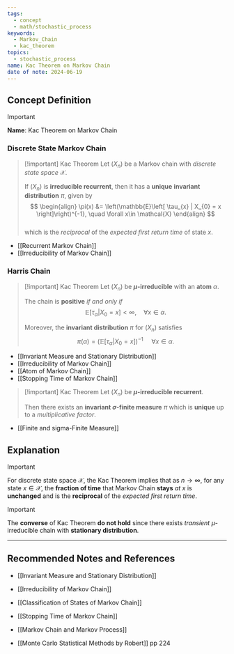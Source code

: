 ```yaml
---
tags:
  - concept
  - math/stochastic_process
keywords:
  - Markov_Chain
  - kac_theorem
topics:
  - stochastic_process
name: Kac Theorem on Markov Chain
date of note: 2024-06-19
---
```


## Concept Definition

>[!important]
>**Name**: Kac Theorem on Markov Chain

### Discrete State Markov Chain

>[!important] Kac Theorem
>Let $(X_{n})$ be a Markov chain with *discrete state space* $\mathcal{X}$.
>
>If $(X_{n})$  is **irreducible recurrent**, then it has a **unique** **invariant distribution** $\pi$, given by
>$$ 
> \begin{align}
> \pi(x) &= \left(\mathbb{E}\left[  \tau_{x} | X_{0} = x \right]\right)^{-1}, \quad \forall x\in \mathcal{X}
> \end{align}
>$$  
 >which is the *reciprocal* of the *expected first return time* of state $x$.

- [[Recurrent Markov Chain]]
- [[Irreducibility of Markov Chain]]

### Harris Chain

>[!important] Kac Theorem
>Let $(X_{n})$ be **$\mu$-irreducible** with an **atom** $\alpha$.
>
>The chain is **positive** *if and only if* $$\mathbb{E}\left[  \tau_{\alpha} | X_{0} = x \right] <\infty, \quad \forall x\in \alpha.$$
>
>Moreover, the **invariant distribution** $\pi$ for $(X_{n})$ satisfies 
>$$
>\pi(\alpha) = \left(\mathbb{E}\left[  \tau_{\alpha} | X_{0} = x \right]\right)^{-1}\,\quad \forall x\in \alpha.
>$$

- [[Invariant Measure and Stationary Distribution]]
- [[Irreducibility of Markov Chain]]
- [[Atom of Markov Chain]]
- [[Stopping Time of Markov Chain]]



>[!important] Kac Theorem
>Let $(X_{n})$ be **$\mu$-irreducible recurrent**.  
>
>Then there exists an **invariant $\sigma$-finite measure** $\pi$ which is **unique** up to a *multiplicative factor*.

- [[Finite and sigma-Finite Measure]]



## Explanation

>[!important]
>For discrete state space $\mathcal{X}$, the Kac Theorem implies that as $n\rightarrow \infty$, for any state $x\in \mathcal{X}$, the **fraction of time** that Markov Chain **stays** *at* $x$ is **unchanged** and is the **reciprocal** of the *expected first return time*.

>[!important]
>The **converse** of Kac Theorem **do not hold** since there exists *transient* $\mu$-irreducible chain with **stationary distribution**.




-----------
##  Recommended Notes and References


- [[Invariant Measure and Stationary Distribution]]
- [[Irreducibility of Markov Chain]]

- [[Classification of States of Markov Chain]]
- [[Stopping Time of Markov Chain]]
- [[Markov Chain and Markov Process]]

- [[Monte Carlo Statistical Methods by Robert]] pp 224